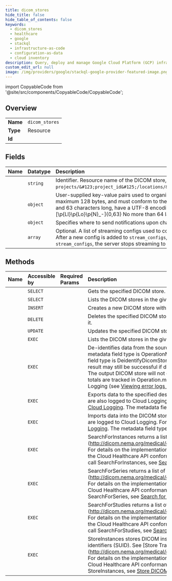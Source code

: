 ```yaml
---
title: dicom_stores
hide_title: false
hide_table_of_contents: false
keywords:
  - dicom_stores
  - healthcare
  - google    
  - stackql
  - infrastructure-as-code
  - configuration-as-data
  - cloud inventory
description: Query, deploy and manage Google Cloud Platform (GCP) infrastructure and resources using SQL
custom_edit_url: null
image: /img/providers/google/stackql-google-provider-featured-image.png
---
```


import CopyableCode from '@site/src/components/CopyableCode/CopyableCode';




## Overview
<table><tbody>
<tr><td><b>Name</b></td><td><code>dicom_stores</code></td></tr>
<tr><td><b>Type</b></td><td>Resource</td></tr>
<tr><td><b>Id</b></td><td><CopyableCode code="google.healthcare.dicom_stores" /></td></tr>
</tbody></table>

## Fields
| Name | Datatype | Description |
|:-----|:---------|:------------|
| <CopyableCode code="name" /> | `string` | Identifier. Resource name of the DICOM store, of the form `projects/&#123;project_id&#125;/locations/&#123;location_id&#125;/datasets/&#123;dataset_id&#125;/dicomStores/&#123;dicom_store_id&#125;`. |
| <CopyableCode code="labels" /> | `object` | User-supplied key-value pairs used to organize DICOM stores. Label keys must be between 1 and 63 characters long, have a UTF-8 encoding of maximum 128 bytes, and must conform to the following PCRE regular expression: \p&#123;Ll&#125;\p&#123;Lo&#125;&#123;0,62&#125; Label values are optional, must be between 1 and 63 characters long, have a UTF-8 encoding of maximum 128 bytes, and must conform to the following PCRE regular expression: [\p&#123;Ll&#125;\p&#123;Lo&#125;\p&#123;N&#125;_-]&#123;0,63&#125; No more than 64 labels can be associated with a given store. |
| <CopyableCode code="notificationConfig" /> | `object` | Specifies where to send notifications upon changes to a data store. |
| <CopyableCode code="streamConfigs" /> | `array` | Optional. A list of streaming configs used to configure the destination of streaming exports for every DICOM instance insertion in this DICOM store. After a new config is added to `stream_configs`, DICOM instance insertions are streamed to the new destination. When a config is removed from `stream_configs`, the server stops streaming to that destination. Each config must contain a unique destination. |
## Methods
| Name | Accessible by | Required Params | Description |
|:-----|:--------------|:----------------|:------------|
| <CopyableCode code="get" /> | `SELECT` | <CopyableCode code="datasetsId, dicomStoresId, locationsId, projectsId" /> | Gets the specified DICOM store. |
| <CopyableCode code="list" /> | `SELECT` | <CopyableCode code="datasetsId, locationsId, projectsId" /> | Lists the DICOM stores in the given dataset. |
| <CopyableCode code="create" /> | `INSERT` | <CopyableCode code="datasetsId, locationsId, projectsId" /> | Creates a new DICOM store within the parent dataset. |
| <CopyableCode code="delete" /> | `DELETE` | <CopyableCode code="datasetsId, dicomStoresId, locationsId, projectsId" /> | Deletes the specified DICOM store and removes all images that are contained within it. |
| <CopyableCode code="patch" /> | `UPDATE` | <CopyableCode code="datasetsId, dicomStoresId, locationsId, projectsId" /> | Updates the specified DICOM store. |
| <CopyableCode code="_list" /> | `EXEC` | <CopyableCode code="datasetsId, locationsId, projectsId" /> | Lists the DICOM stores in the given dataset. |
| <CopyableCode code="deidentify" /> | `EXEC` | <CopyableCode code="datasetsId, dicomStoresId, locationsId, projectsId" /> | De-identifies data from the source store and writes it to the destination store. The metadata field type is OperationMetadata. If the request is successful, the response field type is DeidentifyDicomStoreSummary. If errors occur, error is set. The LRO result may still be successful if de-identification fails for some DICOM instances. The output DICOM store will not contain these failed resources. Failed resource totals are tracked in Operation.metadata. Error details are also logged to Cloud Logging (see [Viewing error logs in Cloud Logging](https://cloud.google.com/healthcare/docs/how-tos/logging)). |
| <CopyableCode code="export" /> | `EXEC` | <CopyableCode code="datasetsId, dicomStoresId, locationsId, projectsId" /> | Exports data to the specified destination by copying it from the DICOM store. Errors are also logged to Cloud Logging. For more information, see [Viewing error logs in Cloud Logging](https://cloud.google.com/healthcare/docs/how-tos/logging). The metadata field type is OperationMetadata. |
| <CopyableCode code="import" /> | `EXEC` | <CopyableCode code="datasetsId, dicomStoresId, locationsId, projectsId" /> | Imports data into the DICOM store by copying it from the specified source. Errors are logged to Cloud Logging. For more information, see [Viewing error logs in Cloud Logging](https://cloud.google.com/healthcare/docs/how-tos/logging). The metadata field type is OperationMetadata. |
| <CopyableCode code="search_for_instances" /> | `EXEC` | <CopyableCode code="datasetsId, dicomStoresId, locationsId, projectsId" /> | SearchForInstances returns a list of matching instances. See [Search Transaction] (http://dicom.nema.org/medical/dicom/current/output/html/part18.html#sect_10.6). For details on the implementation of SearchForInstances, see [Search transaction](https://cloud.google.com/healthcare/docs/dicom#search_transaction) in the Cloud Healthcare API conformance statement. For samples that show how to call SearchForInstances, see [Search for DICOM data](https://cloud.google.com/healthcare/docs/how-tos/dicomweb#search-dicom). |
| <CopyableCode code="search_for_series" /> | `EXEC` | <CopyableCode code="datasetsId, dicomStoresId, locationsId, projectsId" /> | SearchForSeries returns a list of matching series. See [Search Transaction] (http://dicom.nema.org/medical/dicom/current/output/html/part18.html#sect_10.6). For details on the implementation of SearchForSeries, see [Search transaction](https://cloud.google.com/healthcare/docs/dicom#search_transaction) in the Cloud Healthcare API conformance statement. For samples that show how to call SearchForSeries, see [Search for DICOM data](https://cloud.google.com/healthcare/docs/how-tos/dicomweb#search-dicom). |
| <CopyableCode code="search_for_studies" /> | `EXEC` | <CopyableCode code="datasetsId, dicomStoresId, locationsId, projectsId" /> | SearchForStudies returns a list of matching studies. See [Search Transaction] (http://dicom.nema.org/medical/dicom/current/output/html/part18.html#sect_10.6). For details on the implementation of SearchForStudies, see [Search transaction](https://cloud.google.com/healthcare/docs/dicom#search_transaction) in the Cloud Healthcare API conformance statement. For samples that show how to call SearchForStudies, see [Search for DICOM data](https://cloud.google.com/healthcare/docs/how-tos/dicomweb#search-dicom). |
| <CopyableCode code="store_instances" /> | `EXEC` | <CopyableCode code="datasetsId, dicomStoresId, locationsId, projectsId" /> | StoreInstances stores DICOM instances associated with study instance unique identifiers (SUID). See [Store Transaction] (http://dicom.nema.org/medical/dicom/current/output/html/part18.html#sect_10.5). For details on the implementation of StoreInstances, see [Store transaction](https://cloud.google.com/healthcare/docs/dicom#store_transaction) in the Cloud Healthcare API conformance statement. For samples that show how to call StoreInstances, see [Store DICOM data](https://cloud.google.com/healthcare/docs/how-tos/dicomweb#store-dicom). |
